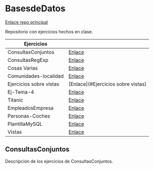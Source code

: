 # BasesdeDatos

[Enlace repo principal](https://github.com/MateoCarballo/Principal)

Repositorio con ejercicios hechos en clase.

| Ejercicios          |                                      |
|---------------------|--------------------------------------|
| ConsultasConjuntos  | [Enlace](#consultasconjuntos)         |
| ConsultasRegExp  | [Enlace](#Consultas-regexp--like)         |
| Cosas Varias  | [Enlace](#Cosas-Varias-BD)         |
| Comunidades-localidad  | [Enlace](#Ejercicio-localidades-provincias-comunidades)         |
| Ejercicios sobre vistas  | [Enlace](#Ejercicios sobre vistas)         |
| Ej-Tema-4  | [Enlace](#Ejercicios-Bases-de-Datos-Tema-4)         |
| Titanic  | [Enlace](#EjercicioTitanic)         |
| EmpleadosEmpresa  | [Enlace](#EmpleadosEmpresa)         |
| Personas-Coches  | [Enlace](#Personas-Coches)         |
| PlantillaMySQL  | [Enlace](#PlantillaMySQL)         |
| Vistas  | [Enlace](#Vistas-Bases-de-Datos)         |

## ConsultasConjuntos

Descripción de los ejercicios de ConsultasConjuntos.

<!--TODO 
Volver a hacer todos los ejercicios para crear bases de datos y las consultas sobre las bases de datos
>

